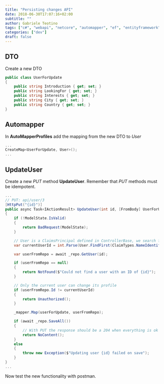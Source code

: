 ```yaml
---
title: "Persisting changes API"
date: 2018-06-30T17:07:16+02:00
subtitle: ""
author: Gabriele Teotino
tags: ["c#", "webapi", "netcore", "automapper", "ef", "entityframework"]
categories: ["dev"]
draft: false
---
```


<!--more-->

## DTO

Create a new DTO

```csharp
public class UserForUpdate
{
    public string Introduction { get; set; }
    public string LookingFor { get; set; }
    public string Interests { get; set; }
    public string City { get; set; }
    public string Country { get; set; }
}
```

## Automapper

In **AutoMapperProfiles** add the mapping from the new DTO to *User*

```csharp
...
CreateMap<UserForUpdate, User>();
...
```

## UpdateUser

Create a new *PUT* method **UpdateUser**. Remember that *PUT* methods must be idempotent.

```c#
...
// PUT: api/user/3
[HttpPut("{id}")]
public async Task<IActionResult> UpdateUser(int id, [FromBody] UserForUpdate userForUpdate)
{
    if (!ModelState.IsValid)
    {
        return BadRequest(ModelState);
    }

    // User is a ClaimsPrincipal defined in ControllerBase, we search for the first identity that has an id (NameIdentifier)
    var currentUserId = int.Parse(User.FindFirst(ClaimTypes.NameIdentifier).Value);

    var userFromRepo = await _repo.GetUser(id);

    if (userFromRepo == null)
    {
        return NotFound($"Could not find a user with an ID of {id}");
    }

    // Only the current user can change its profile
    if (userFromRepo.Id != currentUserId)
    {
        return Unauthorized();
    }

    _mapper.Map(userForUpdate, userFromRepo);

    if (await _repo.SaveAll())
    {
        // With PUT the response should be a 204 when everything is ok
        return NoContent();
    }
    else
    {
        throw new Exception($"Updating user {id} failed on save");
    }
}
...
```

Now test the new functionality with postman.
